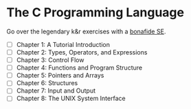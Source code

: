 # The C Programming Language
Go over the legendary k&amp;r exercises with a [bonafide SE].

- [ ] Chapter 1: A Tutorial Introduction
- [ ] Chapter 2: Types, Operators, and Expressions
- [ ] Chapter 3: Control Flow
- [ ] Chapter 4: Functions and Program Structure
- [ ] Chapter 5: Pointers and Arrays
- [ ] Chapter 6: Structures
- [ ] Chapter 7: Input and Output
- [ ] Chapter 8: The UNIX System Interface

[bonafide SE]:https://www.youtube.com/watch?v=L67uzG95Bws